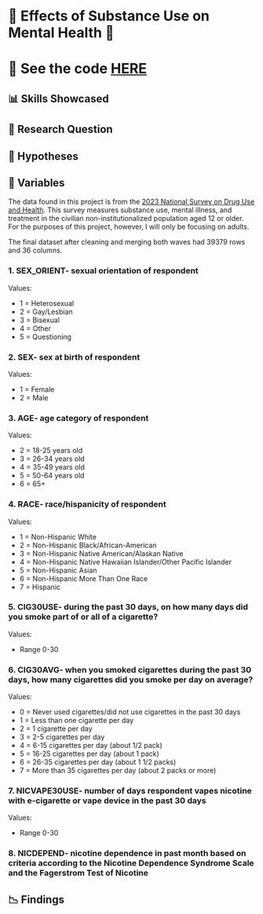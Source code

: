 # 💊 Effects of Substance Use on Mental Health 🧠

# 👀 See the code [HERE]()

## 📊 Skills Showcased

## 🤷 Research Question

## 🔎 Hypotheses

## 📖 Variables
The data found in this project is from the [2023 National Survey on Drug Use and Health](https://www.samhsa.gov/data/data-we-collect/nsduh-national-survey-drug-use-and-health/national-releases/2023). This survey measures substance use, mental illness, and treatment in the civilian non-institutionalized population aged 12 or older. For the purposes of this project, however, I will only be focusing on adults. 

The final dataset after cleaning and merging both waves had 39379 rows and 36 columns.

### 1. **SEX_ORIENT**- sexual orientation of respondent
Values:

* 1 = Heterosexual
* 2 = Gay/Lesbian
* 3 = Bisexual
* 4 = Other
* 5 = Questioning

### 2. **SEX**- sex at birth of respondent
Values:

* 1 = Female
* 2 = Male

### 3. **AGE**- age category of respondent
Values:

* 2 = 18-25 years old
* 3 = 26-34 years old
* 4 = 35-49 years old
* 5 = 50-64 years old
* 6 = 65+

### 4. **RACE**- race/hispanicity of respondent
Values:

* 1 = Non-Hispanic White
* 2 = Non-Hispanic Black/African-American
* 3 = Non-Hispanic Native American/Alaskan Native
* 4 = Non-Hispanic Native Hawaiian Islander/Other Pacific Islander
* 5 = Non-Hispanic Asian
* 6 = Non-Hispanic More Than One Race
* 7 = Hispanic

### 5. **CIG30USE**- during the past 30 days, on how many days did you smoke part of or all of a cigarette?
Values:

* Range 0-30

### 6. **CIG30AVG**- when you smoked cigarettes during the past 30 days, how many cigarettes did you smoke per day on average?
Values:

* 0 = Never used cigarettes/did not use cigarettes in the past 30 days
* 1 = Less than one cigarette per day
* 2 = 1 cigarette per day
* 3 = 2-5 cigarettes per day
* 4 = 6-15 cigarettes per day (about 1/2 pack)
* 5 = 16-25 cigarettes per day (about 1 pack)
* 6 = 26-35 cigarettes per day (about 1 1/2 packs)
* 7 = More than 35 cigarettes per day (about 2 packs or more)

### 7. **NICVAPE30USE**- number of days respondent vapes nicotine with e-cigarette or vape device in the past 30 days
Values:

* Range 0-30

### 8. **NICDEPEND**- nicotine dependence in past month based on criteria according to the Nicotine Dependence Syndrome Scale and the Fagerstrom Test of Nicotine

## 📉 Findings
